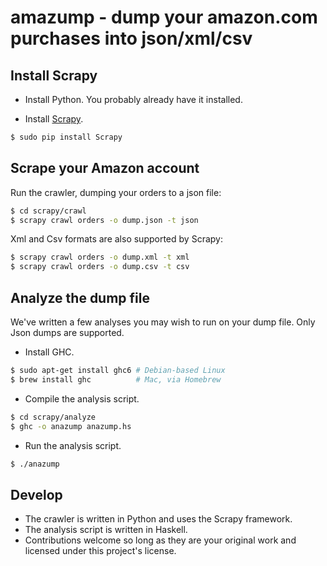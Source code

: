# amazump - dump your amazon.com purchases into json/xml/csv #

## Install Scrapy ##

- Install Python.
You probably already have it installed.

- Install [Scrapy](http://doc.scrapy.org/en/latest/intro/install.html).

```sh
$ sudo pip install Scrapy
```

## Scrape your Amazon account ##

Run the crawler, dumping your orders to a json file:

```sh
$ cd scrapy/crawl
$ scrapy crawl orders -o dump.json -t json
```

Xml and Csv formats are also supported by Scrapy:

```sh
$ scrapy crawl orders -o dump.xml -t xml
$ scrapy crawl orders -o dump.csv -t csv
```

## Analyze the dump file ##

We've written a few analyses you may wish to run on your dump file.
Only Json dumps are supported.

- Install GHC.

```sh
$ sudo apt-get install ghc6 # Debian-based Linux
$ brew install ghc          # Mac, via Homebrew
```

- Compile the analysis script.

```sh
$ cd scrapy/analyze
$ ghc -o anazump anazump.hs
```

- Run the analysis script.

```sh
$ ./anazump
```

## Develop ##
- The crawler is written in Python and uses the Scrapy framework.
- The analysis script is written in Haskell.
- Contributions welcome so long as they are your original work and licensed under this project's license.


